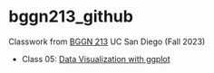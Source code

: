 # bggn213_github
Classwork from [BGGN 213](https://bioboot.github.io/bggn213_F23/) UC San Diego (Fall 2023)

- Class 05: [Data Visualization with ggplot](https://github.com/kni9zd/bggn213_github/blob/main/Class_05/class5.pdf)
